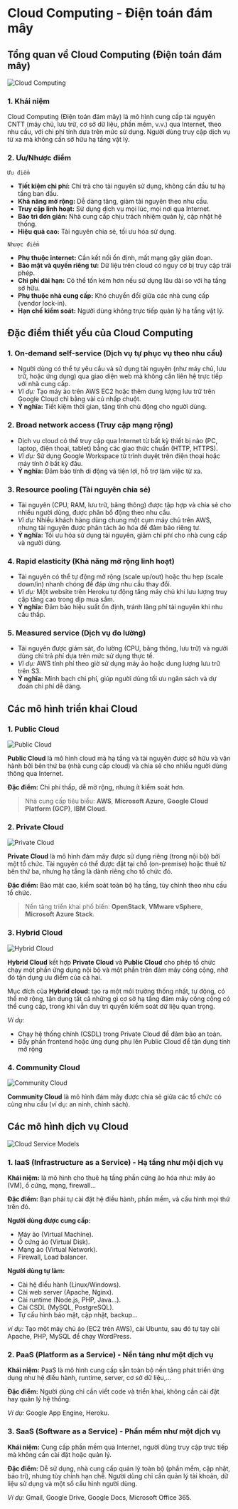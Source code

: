 # Cloud Computing - Điện toán đám mây

## Tổng quan về Cloud Computing (Điện toán đám mây)

![Cloud Computing](./images/cloud_computing.png)

### 1. Khái niệm

Cloud Computing (Điện toán đám mây) là mô hình cung cấp tài nguyên CNTT (máy chủ, lưu trữ, cơ sở dữ liệu, phần mềm, v.v.) qua Internet, theo nhu cầu, với chi phí tính dựa trên mức sử dụng. Người dùng truy cập dịch vụ từ xa mà không cần sở hữu hạ tầng vật lý.

### 2. Ưu/Nhược điểm

`Ưu điểm`

- **Tiết kiệm chi phí:** Chi trả cho tài nguyên sử dụng, không cần đầu tư hạ tầng ban đầu.
- **Khả năng mở rộng:** Dễ dàng tăng, giảm tài nguyên theo nhu cầu.
- **Truy cập linh hoạt:** Sử dụng dịch vụ mọi lúc, mọi nơi qua Internet.
- **Bảo trì đơn giản:** Nhà cung cấp chịu trách nhiệm quản lý, cập nhật hệ thống.
- **Hiệu quả cao:** Tài nguyên chia sẻ, tối ưu hóa sử dụng.

`Nhược điểm`

- **Phụ thuộc internet:** Cần kết nối ổn định, mất mạng gây gián đoạn.
- **Bảo mật và quyền riêng tư:** Dữ liệu trên cloud có nguy cơ bị truy cập trái phép.
- **Chi phí dài hạn:** Có thể tốn kém hơn nếu sử dụng lâu dài so với hạ tầng sở hữu.
- **Phụ thuộc nhà cung cấp:** Khó chuyển đổi giữa các nhà cung cấp (vendor lock-in).
- **Hạn chế kiểm soát:** Người dùng không trực tiếp quản lý hạ tầng vật lý.

## Đặc điểm thiết yếu của Cloud Computing

### 1. On-demand self-service (Dịch vụ tự phục vụ theo nhu cầu)

- Người dùng có thể tự yêu cầu và sử dụng tài nguyên (như máy chủ, lưu trữ, hoặc ứng dụng) qua giao diện web mà không cần liên hệ trực tiếp với nhà cung cấp.
- *Ví dụ:* Tạo máy ảo trên AWS EC2 hoặc thêm dung lượng lưu trữ trên Google Cloud chỉ bằng vài cú nhấp chuột.
- **Ý nghĩa:** Tiết kiệm thời gian, tăng tính chủ động cho người dùng.

### 2. Broad network access (Truy cập mạng rộng)

- Dịch vụ cloud có thể truy cập qua Internet từ bất kỳ thiết bị nào (PC, laptop, điện thoại, tablet) bằng các giao thức chuẩn (HTTP, HTTPS).
- *Ví dụ:* Sử dụng Google Workspace từ trình duyệt trên điện thoại hoặc máy tính ở bất kỳ đâu.
- **Ý nghĩa:** Đảm bảo tính di động và tiện lợi, hỗ trợ làm việc từ xa.

### 3. Resource pooling (Tài nguyên chia sẻ)

- Tài nguyên (CPU, RAM, lưu trữ, băng thông) được tập hợp và chia sẻ cho nhiều người dùng, được phân bổ động theo nhu cầu.
- *Ví dụ:* Nhiều khách hàng dùng chung một cụm máy chủ trên AWS, nhưng tài nguyên được phân tách ảo hóa để đảm bảo riêng tư.
- **Ý nghĩa:** Tối ưu hóa sử dụng tài nguyên, giảm chi phí cho nhà cung cấp và người dùng.

### 4. Rapid elasticity (Khả năng mở rộng linh hoạt)

- Tài nguyên có thể tự động mở rộng (scale up/out) hoặc thu hẹp (scale down/in) nhanh chóng để đáp ứng nhu cầu thay đổi.
- *Ví dụ:* Một website trên Heroku tự động tăng máy chủ khi lưu lượng truy cập tăng cao trong dịp mua sắm.
- **Ý nghĩa:** Đảm bảo hiệu suất ổn định, tránh lãng phí tài nguyên khi nhu cầu thấp.

### 5. Measured service (Dịch vụ đo lường)

- Tài nguyên được giám sát, đo lường (CPU, băng thông, lưu trữ) và người dùng chỉ trả phí dựa trên mức sử dụng thực tế.
- *Ví dụ:* AWS tính phí theo giờ sử dụng máy ảo hoặc dung lượng lưu trữ trên S3.
- **Ý nghĩa:** Minh bạch chi phí, giúp người dùng tối ưu ngân sách và dự đoán chi phí dễ dàng.

## Các mô hình triển khai Cloud

### 1. Public Cloud

![Public Cloud](./images/public_cloud.png)

**Public Cloud** là mô hình cloud mà hạ tầng và tài nguyên được sở hữu và vận hành bởi bên thứ ba (nhà cung cấp cloud) và chia sẻ cho nhiều người dùng thông qua Internet.

**Đặc điểm:** Chi phí thấp, dễ mở rộng, nhưng ít kiểm soát hơn.

>Nhà cung cấp tiêu biểu: **AWS**, **Microsoft Azure**, **Google Cloud Platform (GCP)**, **IBM Cloud**.

### 2. Private Cloud

![Private Cloud](./images/private_cloud.png)

**Private Cloud** là mô hình đám mây được sử dụng riêng (trong nội bộ) bởi một tổ chức. Tài nguyên có thể được đặt tại chỗ (on-premise) hoặc thuê từ bên thứ ba, nhưng hạ tầng là dành riêng cho tổ chức đó.

**Đặc điểm:** Bảo mật cao, kiểm soát toàn bộ hạ tầng, tùy chỉnh theo nhu cầu tổ chức.

>Nền tảng triển khai phổ biến: **OpenStack**, **VMware vSphere**, **Microsoft Azure Stack**.

### 3. Hybrid Cloud

![Hybrid Cloud](./images/hybrid_cloud.png)

**Hybrid Cloud** kết hợp **Private Cloud** và **Public Cloud** cho phép tổ chức chạy một phần ứng dụng nội bộ và một phần trên đám mây công cộng, nhờ đó tận dụng ưu điểm của cả hai.

Mục đích của **Hybrid cloud**: tạo ra một môi trường thống nhất, tự động, có thể mở rộng, tận dụng tất cả những gì cơ sở hạ tầng đám mây công cộng có thể cung cấp, trong khi vẫn duy trì quyền kiểm soát dữ liệu quan trọng.

*Ví dụ:*

- Chạy hệ thống chính (CSDL) trong Private Cloud để đảm bảo an toàn.
- Đẩy phần frontend hoặc ứng dụng phụ lên Public Cloud để tận dụng tính mở rộng

### 4. Community Cloud

![Community Cloud](./images/community_cloud.png)

**Community Cloud** là mô hình đám mây được chia sẻ giữa các tổ chức có cùng nhu cầu (ví dụ: an ninh, chính sách).

## Các mô hình dịch vụ Cloud

![Cloud Service Models](./images/service_model.png)

### 1. IaaS (Infrastructure as a Service) - Hạ tầng như mội dịch vụ

**Khái niệm:** là mô hình cho thuê hạ tầng phần cứng ảo hóa như: máy ảo (VM), ổ cứng, mạng, firewall...

**Đặc điểm:** Bạn phải tự cài đặt hệ điều hành, phần mềm, và cấu hình mọi thứ trên đó.

**Người dùng được cung cấp:**

- Máy ảo (Virtual Machine).
- Ổ cứng ảo (Virtual Disk).
- Mạng ảo (Virtual Network).
- Firewall, Load balancer.

**Người dùng tự làm:**

- Cài hệ điều hành (Linux/Windows).
- Cài web server (Apache, Nginx).
- Cài runtime (Node.js, PHP, Java...).
- Cài CSDL (MySQL, PostgreSQL).
- Tự cấu hình bảo mật, cập nhật, backup...

*ví dụ:* Tạo một máy chủ ảo (EC2 trên AWS), cài Ubuntu, sau đó tự tay cài Apache, PHP, MySQL để chạy WordPress.

### 2. PaaS (Platform as a Service) - Nền tảng như một dịch vụ

**Khái niệm:** PaaS là mô hình cung cấp sẵn toàn bộ nền tảng phát triển ứng dụng như hệ điều hành, runtime, server, cơ sở dữ liệu,...

**Đặc điểm:** Người dùng chỉ cần viết code và triển khai, không cần cài đặt hay quản lý hệ thống.

*Ví dụ:* Google App Engine, Heroku.

### 3. SaaS (Software as a Service) - Phần mềm như một dịch vụ

**Khái niệm:** Cung cấp phần mềm qua Internet, người dùng truy cập trực tiếp mà không cần cài đặt hoặc quản lý.

**Đặc điểm:** Dễ sử dụng, nhà cung cấp quản lý toàn bộ (phần mềm, cập nhật, bảo trì), nhưng tùy chỉnh hạn chế. Người dùng chỉ cần quản lý tài khoản, dữ liệu sử dụng và một số cấu hình người dùng.

*Ví dụ:* Gmail, Google Drive, Google Docs, Microsoft Office 365.
